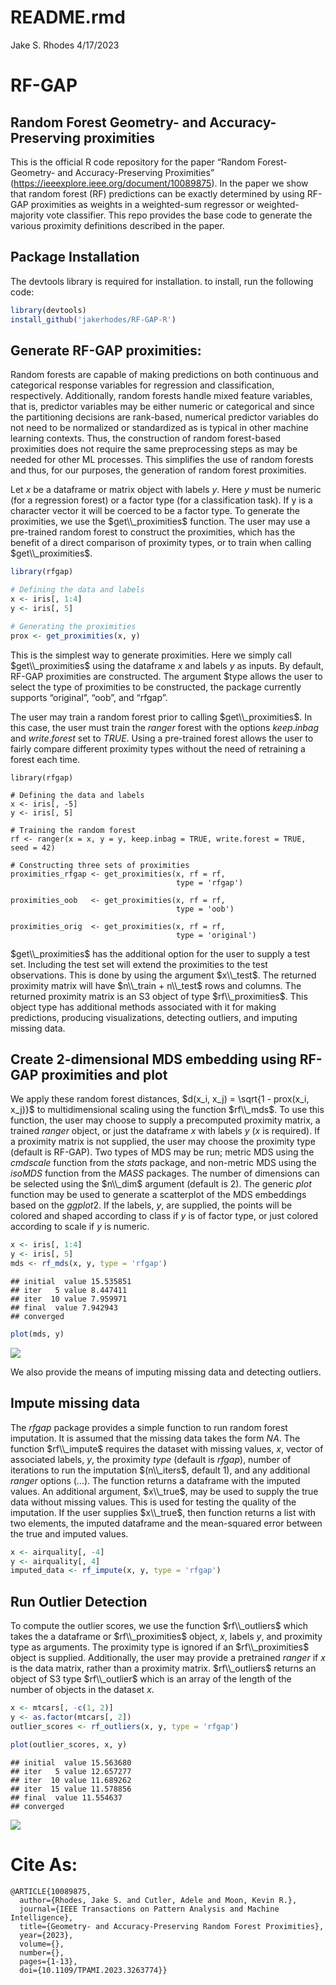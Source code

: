 README.rmd
================
Jake S. Rhodes
4/17/2023

# RF-GAP

## Random Forest Geometry- and Accuracy-Preserving proximities

This is the official R code repository for the paper “Random Forest-
Geometry- and Accuracy-Preserving Proximities”
(<https://ieeexplore.ieee.org/document/10089875>). In the paper we show
that random forest (RF) predictions can be exactly determined by using
RF-GAP proximities as weights in a weighted-sum regressor or
weighted-majority vote classifier. This repo provides the base code to
generate the various proximity definitions described in the paper.

## Package Installation

The devtools library is required for installation. to install, run the
following code:

``` r
library(devtools)
install_github('jakerhodes/RF-GAP-R')
```

## Generate RF-GAP proximities:

Random forests are capable of making predictions on both continuous and
categorical response variables for regression and classification,
respectively. Additionally, random forests handle mixed feature
variables, that is, predictor variables may be either numeric or
categorical and since the partitioning decisions are rank-based,
numerical predictor variables do not need to be normalized or
standardized as is typical in other machine learning contexts. Thus, the
construction of random forest-based proximities does not require the
same preprocessing steps as may be needed for other ML processes. This
simplifies the use of random forests and thus, for our purposes, the
generation of random forest proximities.

Let $x$ be a dataframe or matrix object with labels $y$. Here $y$ must
be numeric (for a regression forest) or a factor type (for a
classification task). If y is a character vector it will be coerced to
be a factor type. To generate the proximities, we use the
$get\\_proximities$ function. The user may use a pre-trained random
forest to construct the proximities, which has the benefit of a direct
comparison of proximity types, or to train when calling
$get\\_proximities$.

``` r
library(rfgap)

# Defining the data and labels
x <- iris[, 1:4]
y <- iris[, 5]

# Generating the proximities
prox <- get_proximities(x, y)
```

This is the simplest way to generate proximities. Here we simply call
$get\\_proximities$ using the dataframe $x$ and labels $y$ as inputs. By
default, RF-GAP proximities are constructed. The argument \$type allows
the user to select the type of proximities to be constructed, the
package currently supports “original”, “oob”, and “rfgap”.

The user may train a random forest prior to calling $get\\_proximities$.
In this case, the user must train the $ranger$ forest with the options
$keep.inbag$ and $write.forest$ set to $TRUE$. Using a pre-trained
forest allows the user to fairly compare different proximity types
without the need of retraining a forest each time.

    library(rfgap)

    # Defining the data and labels
    x <- iris[, -5]
    y <- iris[, 5]

    # Training the random forest
    rf <- ranger(x = x, y = y, keep.inbag = TRUE, write.forest = TRUE, seed = 42)

    # Constructing three sets of proximities
    proximities_rfgap <- get_proximities(x, rf = rf,
                                         type = 'rfgap')
                                         
    proximities_oob   <- get_proximities(x, rf = rf,
                                         type = 'oob')
                                         
    proximities_orig  <- get_proximities(x, rf = rf, 
                                         type = 'original')

$get\\_proximities$ has the additional option for the user to supply a
test set. Including the test set will extend the proximities to the test
observations. This is done by using the argument $x\\_test$. The
returned proximity matrix will have $n\\_train + n\\_test$ rows and
columns. The returned proximity matrix is an S3 object of type
$rf\\_proximities$. This object type has additional methods associated
with it for making predictions, producing visualizations, detecting
outliers, and imputing missing data.

## Create 2-dimensional MDS embedding using RF-GAP proximities and plot

We apply these random forest distances,
$d(x_i, x_j) = \sqrt{1 - prox(x_i, x_j)}$ to multidimensional scaling
using the function $rf\\_mds$. To use this function, the user may choose
to supply a precomputed proximity matrix, a trained $ranger$ object, or
just the dataframe $x$ with labels $y$ ($x$ is required). If a proximity
matrix is not supplied, the user may choose the proximity type (default
is RF-GAP). Two types of MDS may be run; metric MDS using the $cmdscale$
function from the $stats$ package, and non-metric MDS using the $isoMDS$
function from the $MASS$ packages. The number of dimensions can be
selected using the $n\\_dim$ argument (default is 2). The generic $plot$
function may be used to generate a scatterplot of the MDS embeddings
based on the $ggplot2$. If the labels, $y$, are supplied, the points
will be colored and shaped according to class if $y$ is of factor type,
or just colored according to scale if $y$ is numeric.

``` r
x <- iris[, 1:4]
y <- iris[, 5]
mds <- rf_mds(x, y, type = 'rfgap')
```

    ## initial  value 15.535851 
    ## iter   5 value 8.447411
    ## iter  10 value 7.959971
    ## final  value 7.942943 
    ## converged

``` r
plot(mds, y)
```

![](README_files/figure-gfm/unnamed-chunk-2-1.png)<!-- -->

We also provide the means of imputing missing data and detecting
outliers.

## Impute missing data

The $rfgap$ package provides a simple function to run random forest
imputation. It is assumed that the missing data takes the form $NA$. The
function $rf\\_impute$ requires the dataset with missing values, $x$,
vector of associated labels, $y$, the proximity $type$ (default is
$rfgap$), number of iterations to run the imputation $(n\\_iters$,
default 1), and any additional $ranger$ options ($...$). The function
returns a dataframe with the imputed values. An additional argument,
$x\\_true$, may be used to supply the true data without missing values.
This is used for testing the quality of the imputation. If the user
supplies $x\\_true$, then function returns a list with two elements, the
imputed dataframe and the mean-squared error between the true and
imputed values.

``` r
x <- airquality[, -4]
y <- airquality[, 4]
imputed_data <- rf_impute(x, y, type = 'rfgap')
```

## Run Outlier Detection

To compute the outlier scores, we use the function $rf\\_outliers$ which
takes the a dataframe or $rf\\_proximities$ object, $x$, labels $y$, and
proximity type as arguments. The proximity type is ignored if an
$rf\\_proximities$ object is supplied. Additionally, the user may
provide a pretrained $ranger$ if $x$ is the data matrix, rather than a
proximity matrix. $rf\\_outliers$ returns an object of S3 type
$rf\\_outlier$ which is an array of the length of the number of objects
in the dataset $x$.

``` r
x <- mtcars[, -c(1, 2)]
y <- as.factor(mtcars[, 2])
outlier_scores <- rf_outliers(x, y, type = 'rfgap')

plot(outlier_scores, x, y)
```

    ## initial  value 15.563680 
    ## iter   5 value 12.657277
    ## iter  10 value 11.689262
    ## iter  15 value 11.578856
    ## final  value 11.554637 
    ## converged

![](README_files/figure-gfm/unnamed-chunk-4-1.png)<!-- -->

# Cite As:

    @ARTICLE{10089875,
      author={Rhodes, Jake S. and Cutler, Adele and Moon, Kevin R.},
      journal={IEEE Transactions on Pattern Analysis and Machine Intelligence}, 
      title={Geometry- and Accuracy-Preserving Random Forest Proximities}, 
      year={2023},
      volume={},
      number={},
      pages={1-13},
      doi={10.1109/TPAMI.2023.3263774}}
